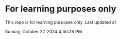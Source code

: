 # For learning purposes only
This repo is for learning purposes only.
Last updated at

Sunday, October 27, 2024 4:50:28 PM

